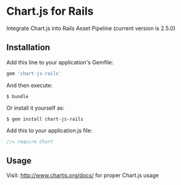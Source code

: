 # Chart.js for Rails

Integrate Chart.js into Rails Asset Pipeline (current version is 2.5.0)

## Installation

Add this line to your application's Gemfile:

```ruby
gem 'chart-js-rails'
```

And then execute:
```console
$ bundle
```

Or install it yourself as:

```console
$ gem install chart-js-rails
```

Add this to your application.js file:

```javascript
//= require Chart
```

## Usage

Visit: http://www.chartjs.org/docs/ for proper Chart.js usage
